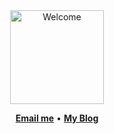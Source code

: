 <div align="center">
  <img height="150" src="https://raw.githubusercontent.com/jerrywang1981/jerrywang1981/main/1.jpg" alt="Welcome" />
</div>

<p align="center">
  <b><a href="mailto:wangjianjun@gmail.com">Email me</a></b>
  •
  <b><a href="https://jerrywang1981.github.io">My Blog</a></b>
</p>

<!--
**jerrywang1981/jerrywang1981** is a ✨ _special_ ✨ repository because its `README.md` (this file) appears on your GitHub profile.

Here are some ideas to get you started:

- 🔭 I’m currently working on ...
- 🌱 I’m currently learning ...
- 👯 I’m looking to collaborate on ...
- 🤔 I’m looking for help with ...
- 💬 Ask me about ...
- 📫 How to reach me: ...
- 😄 Pronouns: ...
- ⚡ Fun fact: ...
-->
